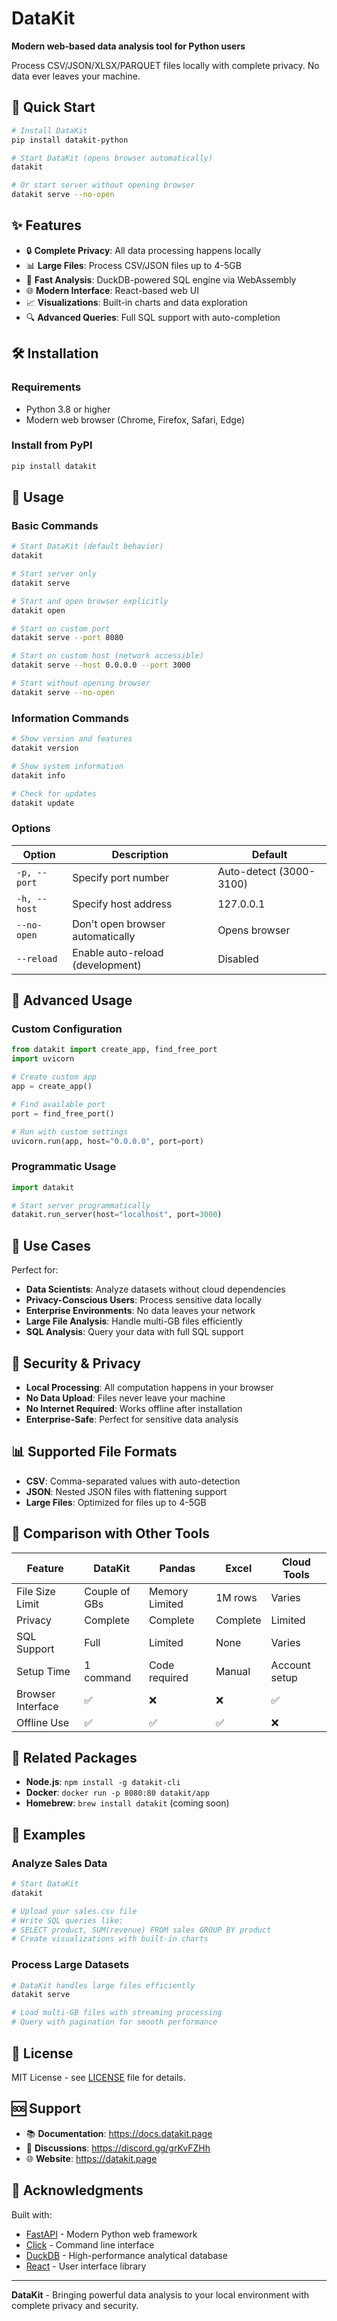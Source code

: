 # DataKit

**Modern web-based data analysis tool for Python users**

Process CSV/JSON/XLSX/PARQUET files locally with complete privacy. No data ever leaves your machine.

## 🚀 Quick Start

```bash
# Install DataKit
pip install datakit-python

# Start DataKit (opens browser automatically)
datakit

# Or start server without opening browser
datakit serve --no-open
```

## ✨ Features

- 🔒 **Complete Privacy**: All data processing happens locally
- 📊 **Large Files**: Process CSV/JSON files up to 4-5GB
- 🚀 **Fast Analysis**: DuckDB-powered SQL engine via WebAssembly
- 🌐 **Modern Interface**: React-based web UI
- 📈 **Visualizations**: Built-in charts and data exploration
- 🔍 **Advanced Queries**: Full SQL support with auto-completion

## 🛠️ Installation

### Requirements
- Python 3.8 or higher
- Modern web browser (Chrome, Firefox, Safari, Edge)

### Install from PyPI
```bash
pip install datakit
```

## 📖 Usage

### Basic Commands

```bash
# Start DataKit (default behavior)
datakit

# Start server only
datakit serve

# Start and open browser explicitly  
datakit open

# Start on custom port
datakit serve --port 8080

# Start on custom host (network accessible)
datakit serve --host 0.0.0.0 --port 3000

# Start without opening browser
datakit serve --no-open
```

### Information Commands

```bash
# Show version and features
datakit version

# Show system information
datakit info

# Check for updates
datakit update
```

### Options

| Option | Description | Default |
|--------|-------------|---------|
| `-p, --port` | Specify port number | Auto-detect (3000-3100) |
| `-h, --host` | Specify host address | 127.0.0.1 |
| `--no-open` | Don't open browser automatically | Opens browser |
| `--reload` | Enable auto-reload (development) | Disabled |

## 🔧 Advanced Usage

### Custom Configuration

```python
from datakit import create_app, find_free_port
import uvicorn

# Create custom app
app = create_app()

# Find available port
port = find_free_port()

# Run with custom settings
uvicorn.run(app, host="0.0.0.0", port=port)
```

### Programmatic Usage

```python
import datakit

# Start server programmatically
datakit.run_server(host="localhost", port=3000)
```

## 🎯 Use Cases

Perfect for:
- **Data Scientists**: Analyze datasets without cloud dependencies
- **Privacy-Conscious Users**: Process sensitive data locally
- **Enterprise Environments**: No data leaves your network
- **Large File Analysis**: Handle multi-GB files efficiently
- **SQL Analysis**: Query your data with full SQL support

## 🔐 Security & Privacy

- **Local Processing**: All computation happens in your browser
- **No Data Upload**: Files never leave your machine
- **No Internet Required**: Works offline after installation
- **Enterprise-Safe**: Perfect for sensitive data analysis

## 📊 Supported File Formats

- **CSV**: Comma-separated values with auto-detection
- **JSON**: Nested JSON files with flattening support
- **Large Files**: Optimized for files up to 4-5GB

## 🤝 Comparison with Other Tools

| Feature | DataKit | Pandas | Excel | Cloud Tools |
|---------|---------|--------|-------|-------------|
| File Size Limit | Couple of GBs | Memory Limited | 1M rows | Varies |
| Privacy | Complete | Complete | Complete | Limited |
| SQL Support | Full | Limited | None | Varies |
| Setup Time | 1 command | Code required | Manual | Account setup |
| Browser Interface | ✅ | ❌ | ❌ | ✅ |
| Offline Use | ✅ | ✅ | ✅ | ❌ |

## 🔗 Related Packages

- **Node.js**: `npm install -g datakit-cli`
- **Docker**: `docker run -p 8080:80 datakit/app`
- **Homebrew**: `brew install datakit` (coming soon)

## 🚀 Examples

### Analyze Sales Data
```bash
# Start DataKit
datakit

# Upload your sales.csv file
# Write SQL queries like:
# SELECT product, SUM(revenue) FROM sales GROUP BY product
# Create visualizations with built-in charts
```

### Process Large Datasets
```bash
# DataKit handles large files efficiently
datakit serve

# Load multi-GB files with streaming processing
# Query with pagination for smooth performance
```

## 📄 License

MIT License - see [LICENSE](LICENSE) file for details.

## 🆘 Support

- 📚 **Documentation**: https://docs.datakit.page
- 💬 **Discussions**: https://discord.gg/grKvFZHh
- 🌐 **Website**: https://datakit.page

## 🙏 Acknowledgments

Built with:
- [FastAPI](https://fastapi.tiangolo.com/) - Modern Python web framework
- [Click](https://click.palletsprojects.com/) - Command line interface
- [DuckDB](https://duckdb.org/) - High-performance analytical database
- [React](https://reactjs.org/) - User interface library

---

**DataKit** - Bringing powerful data analysis to your local environment with complete privacy and security.